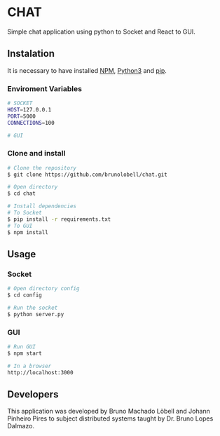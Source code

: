 # CHAT

Simple chat application using python to Socket and React to GUI.

## Instalation

It is necessary to have installed [NPM](https://nodejs.org/en/download/), [Python3](https://www.python.org/downloads) and [pip](https://pip.pypa.io/en/stable).

### Enviroment Variables

``` bash
# SOCKET
HOST=127.0.0.1
PORT=5000
CONNECTIONS=100

# GUI
```

### Clone and install

``` bash
# Clone the repository
$ git clone https://github.com/brunolobell/chat.git

# Open directory
$ cd chat

# Install dependencies
# To Socket
$ pip install -r requirements.txt
# To GUI
$ npm install

```

## Usage

### Socket

``` bash
# Open directory config
$ cd config

# Run the socket
$ python server.py
```

### GUI

``` bash
# Run GUI
$ npm start

# In a browser
http://localhost:3000
```

## Developers

This application was developed by Bruno Machado Löbell and Johann Pinheiro Pires to subject distributed systems taught by Dr. Bruno Lopes Dalmazo.